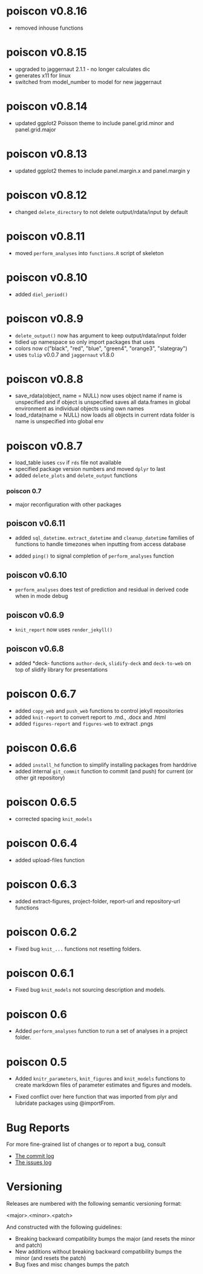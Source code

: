 # poiscon v0.8.16

- removed inhouse functions

# poiscon v0.8.15

- upgraded to jaggernaut 2.1.1 - no longer calculates dic
- generates x11 for linux
- switched from model_number to model for new jaggernaut

# poiscon v0.8.14

- updated ggplot2 Poisson theme to include panel.grid.minor and panel.grid.major

# poiscon v0.8.13

- updated ggplot2 themes to include panel.margin.x and panel.margin y

# poiscon v0.8.12

- changed `delete_directory` to not delete output/rdata/input by default

# poiscon v0.8.11

- moved `perform_analyses` into `functions.R` script of skeleton

# poiscon v0.8.10

- added `diel_period()`

# poiscon v0.8.9

- `delete_output()` now has argument to keep output/rdata/input folder
- tidied up namespace so only import packages that uses
- colors now c("black", "red", "blue", "green4", "orange3", "slategray")
- uses `tulip` v0.0.7 and `jaggernaut` v1.8.0

# poiscon v0.8.8

- save_rdata(object, name = NULL) now uses object name if
name is unspecified and if object is unspecified saves all
data.frames in global environment as individual objects
using own names
- load_rdata(name = NULL) now loads all objects in
current rdata folder is name is unspecified into 
global env

# poiscon v0.8.7

- load_table iuses `csv` if `rds` file not available
- specified package version numbers and moved `dplyr` to last
- added `delete_plots` and `delete_output` functions

### poiscon 0.7

- major reconfiguration with other packages

## poiscon v0.6.11

- added `sql_datetime`. `extract_datetime` and `cleanup_datetime` families of functions
to handle timezones when inputting from access database

- added `ping()` to signal completion of `perform_analyses` function

## poiscon v0.6.10

- `perform_analyses` does test of prediction and residual in derived code
when in mode debug

## poiscon v0.6.9

- `knit_report` now uses `render_jekyll()`

## poiscon v0.6.8

- added *deck- functions `author-deck`, `slidify-deck` and `deck-to-web` 
on top of slidify library for presentations

# poiscon 0.6.7

- added `copy_web` and `push_web` functions to control jekyll repositories
- added `knit-report` to convert report to .md., .docx and .html
- added `figures-report` and `figures-web` to extract .pngs

# poiscon 0.6.6

- added `install_hd` function to simplify installing packages from harddrive
- added internal `git_commit` function to commit (and push) for current (or other git repository)

# poiscon 0.6.5

- corrected spacing `knit_models`

# poiscon 0.6.4

- added upload-files function

# poiscon 0.6.3

- added extract-figures, project-folder, report-url and repository-url functions

# poiscon 0.6.2

- Fixed bug `knit_...` functions not resetting folders.

# poiscon 0.6.1

- Fixed bug `knit_models` not sourcing description and models.

# poiscon 0.6

- Added `perform_analyses` function to run a set of analyses in a project folder.

# poiscon 0.5

- Added `knitr_parameters`, `knit_figures` and `knit_models` functions to 
create markdown files of parameter estimates and figures and models.

- Fixed conflict over here function that was imported from plyr and lubridate
packages using @importFrom.

# Bug Reports 

For more fine-grained list of changes or to report a bug, consult 

- [The commit log](https://github.com/poissonconsulting/poiscon/commits/master)
- [The issues log](https://github.com/poissonconsulting/poiscon/issues)

# Versioning

Releases are numbered with the following semantic versioning format:

\<major\>.\<minor\>.\<patch\>

And constructed with the following guidelines:

- Breaking backward compatibility bumps the major (and resets the minor 
  and patch)
- New additions without breaking backward compatibility bumps the minor 
  (and resets the patch)
- Bug fixes and misc changes bumps the patch
